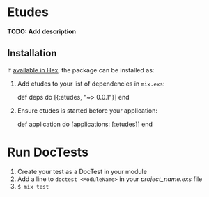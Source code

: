 # Etudes

**TODO: Add description**

## Installation

If [available in Hex](https://hex.pm/docs/publish), the package can be installed as:

  1. Add etudes to your list of dependencies in `mix.exs`:

        def deps do
          [{:etudes, "~> 0.0.1"}]
        end

  2. Ensure etudes is started before your application:

        def application do
          [applications: [:etudes]]
        end

# Run DocTests
1. Create your test as a DocTest in your module
2. Add a line to `doctest <ModuleName>` in your _project_name.exs_ file
3. `$ mix test`
